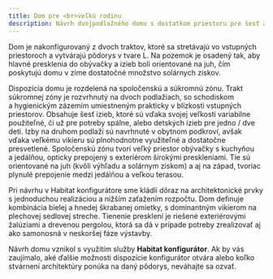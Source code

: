 ```yaml
---
title: Dom pre <br>veľkú rodinu
description: Návrh dvojpodlažného domu s dostatkom priestoru pre šesť a viac člennú rodinu. V Habitat konfigurátore sme vybrali konštrukčne jednoduché detaily a kombináciu hmôt s plochou a sedlovou strechou. Vďaka použitiu širokého vikiera má dom pri pohľade z exteriéru príjemnú mierku a po vstúpení do vnútra svojou veľkosťou príjemne prekvapí.
---
```

Dom je nakonfigurovaný z dvoch traktov, ktoré sa stretávajú vo vstupných priestoroch a vytvárajú pôdorys v tvare L. Na pozemok je osadený tak, aby hlavné presklenia do obývačky a izieb boli orientované na juh, čím poskytujú domu v zime dostatočné množstvo solárnych ziskov. 

Dispozícia domu je rozdelená na spoločenskú a súkromnú zónu. Trakt súkromnej zóny je rozvrhnutý na dvoch podlažiach, so schodiskom a hygienickým zázemím umiestneným prakticky v blízkosti vstupných priestorov. Obsahuje šesť izieb, ktoré sú vďaka svojej veľkosti variabilne použiteľné, či už pre potreby spálne, alebo detských izieb pre jedno / dve deti. Izby na druhom podlaží sú navrhnuté v obytnom podkroví, avšak vďaka veľkému vikieru sú plnohodnotne využiteľné a dostatočne presvetlené. Spoločenskú zónu tvorí veľký priestor obývačky s kuchyňou a jedálňou, opticky prepojený s exteriérom širokými preskleniami. Tie sú orientované na juh (kvôli výhľadu a solárnym ziskom) a aj na západ, tvoriac plynulé prepojenie medzi jedálňou a veľkou terasou.

Pri návrhu v Habitat konfigurátore sme kládli dôraz na architektonické prvky s jednoduchou realizáciou a nižším zaťažením rozpočtu. Dom definuje kombinácia bielej a hnedej škrabanej omietky, s dominantným vikierom na plechovej sedlovej streche. Tienenie presklení je riešené exteriérovými žalúziami a drevenou pergolou, ktorá sa dá v prípade potreby zrealizovať aj ako samonosná v neskoršej fáze výstavby.

Návrh domu vznikol s využitím služby <strong>Habitat konfigurátor</strong>. Ak by vás zaujímalo, aké ďalšie možnosti dispozície konfigurátor otvára alebo koľko stvárnení architektúry ponúka na daný pôdorys, neváhajte sa ozvať. 
